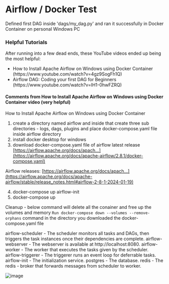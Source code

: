 # Airflow / Docker Test
Defined first DAG inside 'dags/my_dag.py' and ran it successfully in Docker Container on personal Windows PC

### Helpful Tutorials
After running into a few dead ends, these YouTube videos ended up being the most helpful:
<ul>
  <li> How to Install Apache Airflow on Windows using Docker Container (https://www.youtube.com/watch?v=4gz9SogFh1Q)
  <li> Airflow DAG: Coding your first DAG for Beginners (https://www.youtube.com/watch?v=IH1-0hwFZRQ) </li>
</ul>

#### Comments from How to Install Apache Airflow on Windows using Docker Container video (very helpful)
How to Install Apache Airflow on Windows using Docker Container 

1. create a directory named airflow and inside that create three sub directories - logs, dags, plugins and place docker-compose.yaml file inside airflow directory
2. install docker desktop for windows
3. download docker-compose.yaml file of airflow latest release
[https://airflow.apache.org/docs/apach...](https://airflow.apache.org/docs/apache-airflow/2.8.1/docker-compose.yaml)

Airflow releases: [https://airflow.apache.org/docs/apach...](https://airflow.apache.org/docs/apache-airflow/stable/release_notes.html#airflow-2-8-1-2024-01-19)

4. docker-compose up airflow-init
5. docker-compose up

Cleanup - below command will delete all the conainer and free up the volumes and memory
`Run docker-compose down --volumes --remove-orphans`
command in the directory you downloaded the docker-compose.yaml file

airflow-scheduler - The scheduler monitors all tasks and DAGs, then triggers the task instances once their dependencies are complete.
airflow-webserver - The webserver is available at http://localhost:8080.
airflow-worker - The worker that executes the tasks given by the scheduler.
airflow-triggerer - The triggerer runs an event loop for deferrable tasks.
airflow-init - The initialization service.
postgres - The database.
redis - The redis - broker that forwards messages from scheduler to worker.


![image](https://github.com/joshua-fink/airflowdockertest/assets/49216284/02b07ee2-0d8b-489d-9084-c078138b2d7c)
